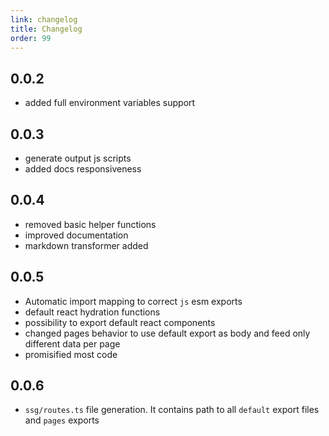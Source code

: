 ```yaml
---
link: changelog
title: Changelog
order: 99
---
```


## 0.0.2

- added full environment variables support

## 0.0.3

- generate output js scripts
- added docs responsiveness

## 0.0.4

- removed basic helper functions
- improved documentation
- markdown transformer added

## 0.0.5

- Automatic import mapping to correct `js` esm exports
- default react hydration functions
- possibility to export default react components
- changed pages behavior to use default export as body and feed only different data per page
- promisified most code

## 0.0.6

- `ssg/routes.ts` file generation. It contains path to all `default` export files and `pages` exports
